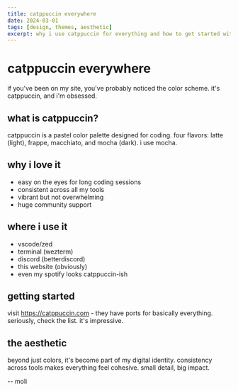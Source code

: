 ```yaml
---
title: catppuccin everywhere
date: 2024-03-01
tags: [design, themes, aesthetic]
excerpt: why i use catppuccin for everything and how to get started with it.
---
```


# catppuccin everywhere

if you've been on my site, you've probably noticed the color scheme. it's catppuccin, and i'm obsessed.

## what is catppuccin?

catppuccin is a pastel color palette designed for coding. four flavors: latte (light), frappe, macchiato, and mocha (dark). i use mocha.

## why i love it

- easy on the eyes for long coding sessions
- consistent across all my tools
- vibrant but not overwhelming
- huge community support

## where i use it

- vscode/zed
- terminal (wezterm)
- discord (betterdiscord)
- this website (obviously)
- even my spotify looks catppuccin-ish

## getting started

visit https://catppuccin.com - they have ports for basically everything. seriously, check the list. it's impressive.

## the aesthetic

beyond just colors, it's become part of my digital identity. consistency across tools makes everything feel cohesive. small detail, big impact.

-- moli